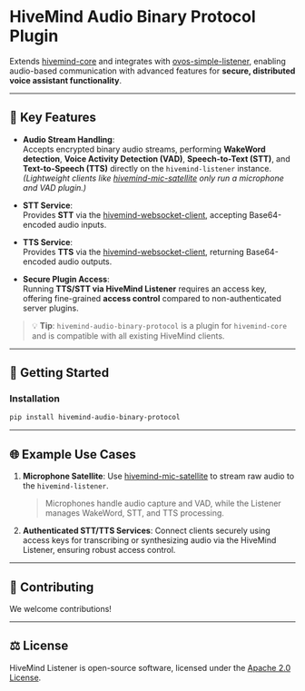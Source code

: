# HiveMind Audio Binary Protocol Plugin

Extends [hivemind-core](https://github.com/JarbasHiveMind/hivemind-core) and integrates with [ovos-simple-listener](https://github.com/TigreGotico/ovos-simple-listener), enabling audio-based communication with advanced features for **secure, distributed voice assistant functionality**.

---

## 🌟 Key Features

- **Audio Stream Handling**:  
  Accepts encrypted binary audio streams, performing **WakeWord detection**, **Voice Activity Detection (VAD)**, **Speech-to-Text (STT)**, and **Text-to-Speech (TTS)** directly on the `hivemind-listener` instance.  
  *(Lightweight clients like [hivemind-mic-satellite](https://github.com/JarbasHiveMind/hivemind-mic-satellite) only run a microphone and VAD plugin.)*

- **STT Service**:  
  Provides **STT** via the [hivemind-websocket-client](https://github.com/JarbasHiveMind/hivemind-websocket-client), accepting Base64-encoded audio inputs.

- **TTS Service**:  
  Provides **TTS** via the [hivemind-websocket-client](https://github.com/JarbasHiveMind/hivemind-websocket-client), returning Base64-encoded audio outputs.

- **Secure Plugin Access**:  
  Running **TTS/STT via HiveMind Listener** requires an access key, offering fine-grained **access control** compared to non-authenticated server plugins.


> 💡 **Tip**: `hivemind-audio-binary-protocol` is a plugin for `hivemind-core` and is compatible with all existing HiveMind clients.

---

## 🚀 Getting Started

### Installation

```bash
pip install hivemind-audio-binary-protocol
```

---

## 🌐 Example Use Cases

1. **Microphone Satellite**: Use [hivemind-mic-satellite](https://github.com/JarbasHiveMind/hivemind-mic-satellite) to stream raw audio to the `hivemind-listener`.  
   > Microphones handle audio capture and VAD, while the Listener manages WakeWord, STT, and TTS processing.

2. **Authenticated STT/TTS Services**: Connect clients securely using access keys for transcribing or synthesizing audio via the HiveMind Listener, ensuring robust access control.

---

## 🤝 Contributing

We welcome contributions!

---

## ⚖️ License

HiveMind Listener is open-source software, licensed under the [Apache 2.0 License](LICENSE).